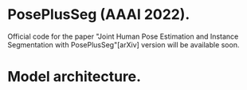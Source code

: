 # PosePlusSeg (AAAI 2022).

Official code for the paper "Joint Human Pose Estimation and Instance Segmentation with PosePlusSeg"[arXiv] version will be available soon.

# Model architecture. 

